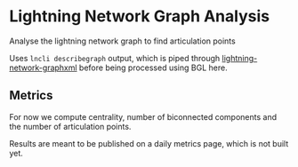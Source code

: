 # Lightning Network Graph Analysis

Analyse the lightning network graph to find articulation points

Uses `lncli describegraph` output, which is piped through
[lightning-network-graphxml](https://github.com/kulpreet/lightning-network-graphxml)
before being processed using BGL here.

## Metrics

For now we compute centrality, number of biconnected components and
the number of articulation points.

Results are meant to be published on a daily metrics page, which is
not built yet.
